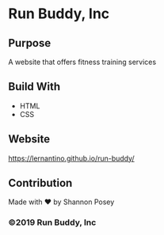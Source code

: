 # Run Buddy, Inc

## Purpose
A website that offers fitness training services
## Build With
* HTML 
* CSS
## Website
https://lernantino.github.io/run-buddy/
## Contribution
Made with ❤️ by Shannon Posey

### &copy;2019 Run Buddy, Inc